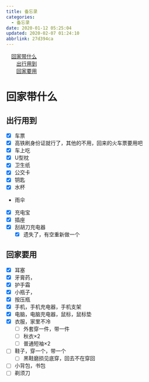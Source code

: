 ```yaml
---
title: 备忘录
categories: 
  - 备忘录
date: 2020-01-12 05:25:04
updated: 2020-02-07 01:24:10
abbrlink: 27d394ca
---
```

<div id='my_toc'><a href="/27d394ca/#回家带什么" class="header_1">回家带什么</a>&nbsp;<br><a href="/27d394ca/#出行用到" class="header_2">出行用到</a>&nbsp;<br><a href="/27d394ca/#回家要用" class="header_2">回家要用</a>&nbsp;<br></div>
<style>.header_1{margin-left: 1em;}.header_2{margin-left: 2em;}.header_3{margin-left: 3em;}.header_4{margin-left: 4em;}.header_5{margin-left: 5em;}.header_6{margin-left: 6em;}</style>
<!--more-->
<script>if (navigator.platform.search('arm')==-1){document.getElementById('my_toc').style.display = 'none';}var e,p = document.getElementsByTagName('p');while (p.length>0) {e = p[0];e.parentElement.removeChild(e);}</script>

<!--end-->
# 回家带什么
## 出行用到
- [x] 车票
- [x] 高铁刷身份证就行了，其他的不用，回来的火车票要用吧
- [x] 车上吃
- [x] U型枕
- [x] 卫生纸
- [x] 公交卡
- [x] 钥匙
- [x] 水杯
- 雨伞
- [x] 充电宝
- [x] 插座
- [x] 刮胡刀充电器
    - [x] 遗失了，有空重新做一个

## 回家要用
- [x] 耳塞
- [x] 牙膏药，
- [x] 护手霜
- [x] 小瓶子，
- [x] 按压瓶
- [x] 手机，手机充电器，手机支架
- [x] 电脑，电脑充电器，鼠标，鼠标垫
- [x] 衣服，家里不冷
    - [ ] 外套穿一件，带一件
    - [ ] 秋衣×2
    - [ ] 普通短袖×2
 - [ ] 鞋子，穿一个，带一个
     - [ ] 黑鞋磨损见底穿，回去不在穿回
 - [ ] 小背包，书包
 - [ ] 剃须刀

